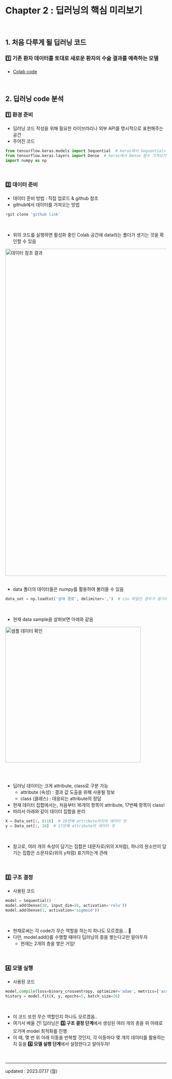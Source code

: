 # Chapter 2 : 딥러닝의 핵심 미리보기

<br>

## 1. 처음 다루게 될 딥러닝 코드
### 1️⃣ 기존 환자 데이터를 토대로 새로운 환자의 수술 결과를 예측하는 모델
- <a href="https://colab.research.google.com/drive/1jkKmyC4OW4qdLMDlCLrpRSsildhcxm52?usp=sharing">Colab code</a>

<br>

## 2. 딥러닝 code 분석
### 1️⃣ 환경 준비
- 딥러닝 코드 작성을 위해 필요한 라이브러리나 외부 API를 명시적으로 표현해주는 공간
- 주어진 코드

```python
from tensorflow.keras.models import Sequential  # keras에서 Sequentials 함수 가져오기
from tensorflow.keras.layers import Dense  # keras에서 Dense 함수 가져오기
import numpy as np
```

<br>

### 2️⃣ 데이터 준비
- 데이터 준비 방법 : 직접 업로드 & github 참조
- github에서 데이터를 가져오는 방법

```python
!git clone 'github link'
```

<br>

- 위의 코드를 실행하면 활성화 중인 Colab 공간에 data라는 폴더가 생기는 것을 확인할 수 있음

<img width="1020" alt="데이터 참조 결과" src="https://github.com/Moon-GD/deep-learning-basics-self-taught/assets/74173976/e3568659-e9df-4cd0-8629-24b8365523bc">

<br>
<br>

- data 폴더의 데이터들은 numpy를 활용하여 불러올 수 있음

```python
data_set = np.loadtxt('상대 경로', delimiter=',')  # csv 파일인 경우가 많기에 ,(콤마)로 구분하여 읽도록 설정
```

<br>

- 현재 data sample을 살펴보면 아래와 같음

<img width="423" alt="샘플 데이터 확인" src="https://github.com/Moon-GD/deep-learning-basics-self-taught/assets/74173976/0269e3c9-0be5-44b4-9723-43435e95756f">

<br><br>

- 딥러닝 데이터는 크게 attribute, class로 구분 가능
    - attribute (속성) : 결과 값 도출을 위해 사용될 정보
    - class (클래스) : 대응되는 attribute의 정답
- 현재 데이터 집합에서는, 처음부터 16개의 항목이 attribute, 17번째 항목이 class!
- 따라서 아래와 같이 데이터 집합을 분리

```python
X = Data_set[:, 0:16]  # 16번째 attribute까지의 데이터 셋
y = Data_set[:, 16]  # 17번째 attribute의 데이터 셋
```

<br>

- 참고로, 여러 개의 속성이 담기는 집합은 대문자로(위의 X처럼), 하나의 원소만이 담기는 집합은 소문자로(위의 y처럼) 표기하는게 관례

<br>

### 3️⃣ 구조 결정
- 사용된 코드 

```python
model = Sequential()
model.add(Dense(30, input_dim=16, activation='relu'))
model.add(Dense(1, activation='sigmoid'))
```

<br>

- 현재로써는 각 code가 무슨 역할을 하는지 하나도 모르겠음... 🤯
- 다만, model.add()를 수행할 때마다 딥러닝의 층을 쌓는다고만 알아두자
    - 현재는 2개의 층을 쌓은 거임!

<br>

### 4️⃣ 모델 실행
- 사용된 코드

```python
model.compile(loss=binary_crossentropy, optimizer='adam', metrics=['accuracy'])
history = model.fit(X, y, epochs=5, batch_size=16)
```

<br>

- 이 코드 또한 무슨 역할인지 하나도 모르겠음..
- 여기서 배울 건! 딥러닝은 **3️⃣ 구조 결정 단계**에서 생성된 여러 개의 층을 위 아래로 오가며 model 최적화를 진행
- 이 때, 몇 번 위 아래 이동을 반복할 것인지, 각 이동마다 몇 개의 데이터를 활용하는지 등을 **4️⃣ 모델 실행 단계**에서 설정한다고 알아두자!

<br>

---

updated : 2023.07.17 (월)
